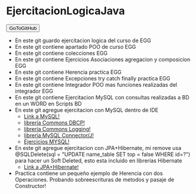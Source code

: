 # EjercitacionLogicaJava

<a href="https://github.com/valenchu/EjercitacionLogicaJava"><button type="button">GoToGitHub</button></a>

- En este git guardo ejercitacion logica del curso de EGG
- En este git contiene apartado POO de curso EGG
- En este git contiene colecciones EGG
- En este git contiene Ejercicios Asociaciones agregacion y composicion EGG
- En este git contiene Herencia practica EGG
- En este git contiene Excepciones try catch finally practica EGG
- En este git contiene Integrador POO mas funciones realizadas del integrador EGG
- En este git contiene Ejercitacion MySQL con consultas realizadas a BD en un WORD en Scripts BD
- En este git agregue ejercitacion con MySQL dentro de IDE
	- [Link a MySQL!](https://github.com/valenchu/EjercitacionLogicaJava/tree/main/src/Mysql)
	- [librería Commons DBCP!](https://commons.apache.org/proper/commons-dbcp/download_dbcp.cgi)
	- [librería Commons Logging!](https://commons.apache.org/proper/commons-logging/download_logging.cgi)
	- [librería MySQL Connector/J!](https://downloads.mysql.com/archives/c-j/)
	- [Ejercicios MYSQL!](https://github.com/valenchu/EjercitacionLogicaJava/blob/main/src/Mysql/Microsoft%20Word%20-%20Guia%20JDBC.docx.pdf)
- En este git agregue ejercitacion con JPA+Hibernate, mi remove usa @SQLDelete(sql = "UPDATE name_table SET top = false WHERE id=?") para hacer un Soft Deleted, esto esta incluido en librerías Hibernate
	- [Link a JPA+Hibernate!](https://github.com/valenchu/EjercitacionLogicaJava/tree/main/src/JpaHibernate)
- Practica contiene un pequeño ejemplo de Herencia con dos Operaciones. Probando sobreescrituras de metodos y pasaje de Constructor!

